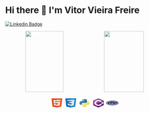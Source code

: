 # Hi there 👋 I'm Vitor Vieira Freire
[![Linkedin Badge](https://img.shields.io/badge/-LinkedIn-blue?style=flat-square&logo=Linkedin&logoColor=white)](https://www.linkedin.com/in/vitor-vieira-freire/) 

<div align="center">  
  <img width="49%" height="195px" src="https://github-readme-stats.vercel.app/api?username=VIVF0&show_icons=true&theme=dark" /> 
  <img width="50%" height="195px" src="https://github-readme-stats.vercel.app/api/top-langs/?username=VIVF0&show_icons=true&theme=dark"/>
</div>

<div style="display: inline_block" align="center"><br>
  <img align="center" alt="HTML" height="30" width="40" src="https://raw.githubusercontent.com/devicons/devicon/master/icons/html5/html5-original.svg">
  <img align="center" alt="CSS" height="30" width="40" src="https://raw.githubusercontent.com/devicons/devicon/master/icons/css3/css3-original.svg">
  <img align="center" alt="Python" height="30" width="40" src="https://raw.githubusercontent.com/devicons/devicon/master/icons/python/python-original.svg">
  <img align="center" alt="Csharp" height="30" width="40" src="https://raw.githubusercontent.com/devicons/devicon/master/icons/csharp/csharp-original.svg">
  <img align="center" alt="PHP" height="30" width="40" src="https://raw.githubusercontent.com/devicons/devicon/master/icons/php/php-original.svg">
</div>
